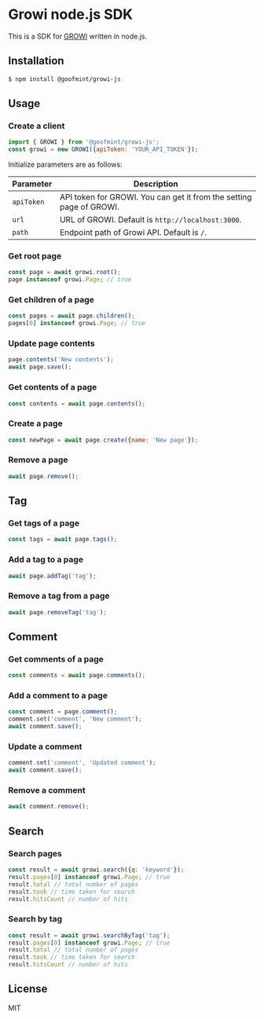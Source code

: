 # Growi node.js SDK

This is a SDK for [GROWI](https://growi.org/) written in node.js.

## Installation

```bash
$ npm install @goofmint/growi-js
```

## Usage

### Create a client

```javascript
import { GROWI } from '@goofmint/growi-js';
const growi = new GROWI({apiToken: 'YOUR_API_TOKEN'});
```

Initialize parameters are as follows:

| Parameter | Description |
| --------- | ----------- |
| `apiToken` | API token for GROWI. You can get it from the setting page of GROWI. |
| `url` | URL of GROWI. Default is `http://localhost:3000`. |
| `path` | Endpoint path of Growi API. Default is `/`. |

### Get root page

```javascript
const page = await growi.root();
page instanceof growi.Page; // true
```

### Get children of a page

```javascript
const pages = await page.children();
pages[0] instanceof growi.Page; // true
```

### Update page contents

```javascript
page.contents('New contents');
await page.save();
```

### Get contents of a page

```javascript
const contents = await page.contents();
```

### Create a page

```javascript
const newPage = await page.create({name: 'New page'});
```

### Remove a page

```javascript
await page.remove();
```

## Tag

### Get tags of a page

```javascript
const tags = await page.tags();
```

### Add a tag to a page

```javascript
await page.addTag('tag');
```

### Remove a tag from a page

```javascript
await page.removeTag('tag');
```

## Comment

### Get comments of a page

```javascript
const comments = await page.comments();
```

### Add a comment to a page

```javascript
const comment = page.comment();
comment.set('comment', 'New comment');
await comment.save();
```

### Update a comment

```javascript
comment.set('comment', 'Updated comment');
await comment.save();
```

### Remove a comment

```javascript
await comment.remove();
```

## Search

### Search pages

```javascript
const result = await growi.search({q: 'keyword'});
result.pages[0] instanceof growi.Page; // true
result.total // total number of pages
result.took // time taken for search
result.hitsCount // number of hits
```

### Search by tag

```javascript
const result = await growi.searchByTag('tag');
result.pages[0] instanceof growi.Page; // true
result.total // total number of pages
result.took // time taken for search
result.hitsCount // number of hits
```

## License

MIT


